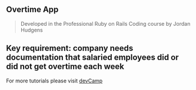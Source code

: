 ## Overtime App
> Developed in the Professional Ruby on Rails Coding course by Jordan Hudgens

## Key requirement: company needs documentation that salaried employees did or did not get overtime each week

For more tutorials please visit [devCamp](https://devcamp.com)